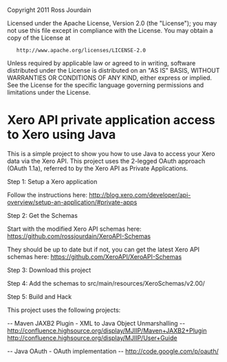  Copyright 2011 Ross Jourdain

   Licensed under the Apache License, Version 2.0 (the "License");
   you may not use this file except in compliance with the License.
   You may obtain a copy of the License at

       http://www.apache.org/licenses/LICENSE-2.0

   Unless required by applicable law or agreed to in writing, software
   distributed under the License is distributed on an "AS IS" BASIS,
   WITHOUT WARRANTIES OR CONDITIONS OF ANY KIND, either express or implied.
   See the License for the specific language governing permissions and
   limitations under the License.


Xero API private application access to Xero using Java
===

This is a simple project to show you how to use Java to access your Xero data via the Xero API. 
This project uses the 2-legged OAuth approach (OAuth 1.1a),
referred to by the Xero API as Private Applications.

Step 1:  Setup a Xero application

Follow the instructions here:
http://blog.xero.com/developer/api-overview/setup-an-application/#private-apps

Step 2:  Get the Schemas

Start with the modified Xero API schemas here:
https://github.com/rossjourdain/XeroAPI-Schemas

They should be up to date but if not, you can get the latest Xero API schemas here:
https://github.com/XeroAPI/XeroAPI-Schemas

Step 3:  Download this project

Step 4:  Add the schemas to src/main/resources/XeroSchemas/v2.00/

Step 5:  Build and Hack


This project uses the following projects:

-- Maven JAXB2 Plugin - XML to Java Object Unmarshalling --
http://confluence.highsource.org/display/MJIIP/Maven+JAXB2+Plugin
http://confluence.highsource.org/display/MJIIP/User+Guide

-- Java OAuth - OAuth implementation --
http://code.google.com/p/oauth/


